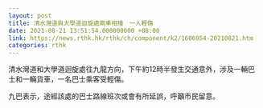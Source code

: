 ```yaml
---
layout: post
title: 清水灣道與大學道迴旋處兩車相撞　一人輕傷
date: 2021-08-21 13:51:54.000000000 +08:00
link: https://news.rthk.hk/rthk/ch/component/k2/1606954-20210821.htm
categories: rthk
---
```


清水灣道和大學道迴旋處往九龍方向，下午約12時半發生交通意外，涉及一輛巴士和一輛貨車，一名巴士乘客受輕傷。

九巴表示，途經該處的巴士路線班次或會有所延誤，呼籲市民留意。
